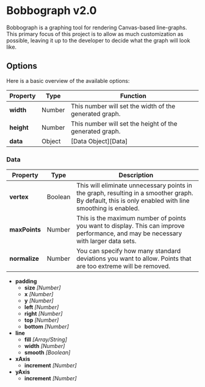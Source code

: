 # Bobbograph v2.0

Bobbograph is a graphing tool for rendering Canvas-based line-graphs.  This primary focus of this project is to allow as much customization as possible, leaving it up to
the developer to decide what the graph will look like.

## Options

Here is a basic overview of the available options:

Property | Type | Function
---|---|---
**width** | Number | This number will set the width of the generated graph.
**height** | Number | This number will set the height of the generated graph.
**data**   | Object | [Data Object][Data]

### Data
Property | Type | Description
---|---|---
**vertex** | Boolean | This will eliminate unnecessary points in the graph, resulting in a smoother graph.  By default, this is only enabled with line smoothing is enabled.
**maxPoints** | Number | This is the maximum number of points you want to display.  This can improve performance, and may be necessary with larger data sets.
**normalize** | Number | You can specify how many standard deviations you want to allow.  Points that are too extreme will be removed.

- **padding**
  - **size** *[Number]*
  - **x** *[Number]*
  - **y** *[Number]*
  - **left** *[Number]*
  - **right** *[Number]*
  - **top** *[Number]*
  - **bottom** *[Number]*
- **line**
  - **fill** *[Array/String]*
  - **width** *[Number]*
  - **smooth** *[Boolean]*
- **xAxis**
  - **increment** *[Number]*
- **yAxis**
  - **increment** *[Number]*
